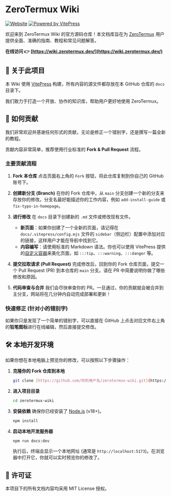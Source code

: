 # ZeroTermux Wiki

[![Website](https://img.shields.io/badge/Website-Live-brightgreen.svg)](https://wiki.zerotermux.dev/)
[![Powered by VitePress](https://img.shields.io/badge/Powered%20by-VitePress-blueviolet)](https://vitepress.dev/)

欢迎来到 ZeroTermux Wiki 的官方源码仓库！本文档库旨在为 [ZeroTermux](https://github.com/hanxinhao000/ZeroTermux) 用户提供全面、准确的指南、教程和常见问题解答。

**在线访问 👉 [https://wiki.zerotermux.dev/](https://wiki.zerotermux.dev/)**

## 📖 关于此项目

本 Wiki 使用 [VitePress](https://vitepress.dev/) 构建，所有内容的源文件都存放在本 GitHub 仓库的 `docs` 目录下。

我们致力于打造一个开放、协作的知识库，帮助用户更好地使用 ZeroTermux。

## 🚀 如何贡献

我们非常欢迎并感谢任何形式的贡献，无论是修正一个错别字，还是撰写一篇全新的教程。

贡献内容非常简单，推荐使用行业标准的 **Fork & Pull Request** 流程。

### 主要贡献流程

1.  **Fork 本仓库**
    点击页面右上角的 `Fork` 按钮，将此仓库复制到你自己的 GitHub 账号下。

2.  **创建新分支 (Branch)**
    在你的 Fork 仓库中，从 `main` 分支创建一个新的分支来存放你的修改。分支名最好能描述你的工作内容，例如 `add-install-guide` 或 `fix-typo-in-homepage`。

3.  **进行修改**
    在 `docs` 目录下创建新的 `.md` 文件或修改现有文件。
    * **新页面**：如果你创建了一个全新的页面，请记得在 `docs/.vitepress/config.mjs` 文件的 `sidebar`（侧边栏）配置中添加对应的链接，这样用户才能在导航中找到它。
    * **内容编写**：请使用标准的 Markdown 语法。你也可以使用 VitePress 提供的[自定义容器](https://vitepress.dev/guide/markdown#custom-containers)来美化页面，如 `:::tip`、`:::warning`、`:::danger` 等。

4.  **提交拉取请求 (Pull Request)**
    完成修改后，回到你的 Fork 仓库页面，提交一个 Pull Request (PR) 到本仓库的 `main` 分支。请在 PR 中简要说明你做了哪些修改和原因。

5.  **代码审查与合并**
    我们会尽快审查你的 PR。一旦通过，你的贡献就会被合并到主分支，网站将在几分钟内自动完成部署和更新！

### 快速修正 (针对小的错别字)

如果你只是发现了一个简单的错别字，可以直接在 GitHub 上点击对应文件右上角的**铅笔图标**进行在线编辑，然后直接提交修改。

## 🛠️ 本地开发环境

如果你想在本地电脑上预览你的修改，可以按照以下步骤操作：

1.  **克隆你的 Fork 仓库到本地**
    ```bash
    git clone [https://github.com/你的用户名/zerotermux-wiki.git](https://github.com/你的用户名/zerotermux-wiki.git)
    ```

2.  **进入项目目录**
    ```bash
    cd zerotermux-wiki
    ```

3.  **安装依赖**
    确保你已经安装了 [Node.js](https://nodejs.org/) (v18+)。
    ```bash
    npm install
    ```

4.  **启动本地开发服务器**
    ```bash
    npm run docs:dev
    ```
    执行后，终端会显示一个本地网址 (通常是 `http://localhost:5173`)。在浏览器中打开它，你就可以实时预览你的修改了。

## 📄 许可证

本项目下的所有文档内容均采用 MIT License 授权。
